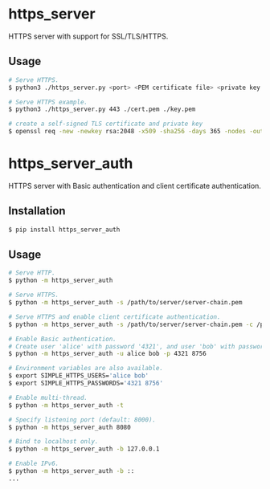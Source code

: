 # https_server

HTTPS server with support for SSL/TLS/HTTPS.

## Usage

```sh
# Serve HTTPS.
$ python3 ./https_server.py <port> <PEM certificate file> <private key file>

# Serve HTTPS example.
$ python3 ./https_server.py 443 ./cert.pem ./key.pem

# create a self-signed TLS certificate and private key
$ openssl req -new -newkey rsa:2048 -x509 -sha256 -days 365 -nodes -out cert.pem -keyout key.pem

```

# https_server_auth

HTTPS server with Basic authentication and client certificate authentication.  

## Installation

```sh
$ pip install https_server_auth
```

## Usage

```sh
# Serve HTTP.
$ python -m https_server_auth

# Serve HTTPS.
$ python -m https_server_auth -s /path/to/server/server-chain.pem

# Serve HTTPS and enable client certificate authentication.
$ python -m https_server_auth -s /path/to/server/server-chain.pem -c /path/to/CA/ca-cert.pem

# Enable Basic authentication.
# Create user 'alice' with password '4321', and user 'bob' with password '8756'.
$ python -m https_server_auth -u alice bob -p 4321 8756

# Environment variables are also available.
$ export SIMPLE_HTTPS_USERS='alice bob'
$ export SIMPLE_HTTPS_PASSWORDS='4321 8756'

# Enable multi-thread.
$ python -m https_server_auth -t

# Specify listening port (default: 8000).
$ python -m https_server_auth 8080

# Bind to localhost only.
$ python -m https_server_auth -b 127.0.0.1

# Enable IPv6.
$ python -m https_server_auth -b ::
...


